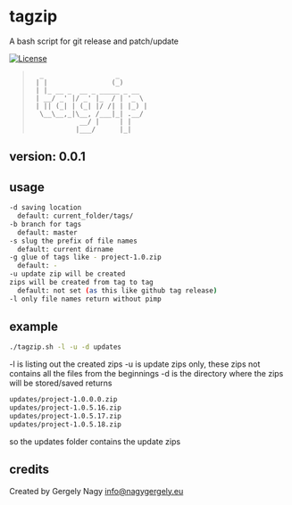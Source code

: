 # tagzip
A bash script for git release and patch/update

[![License][license-image]][license-url]
> ```
>   _                  _       
>  | |                (_)      
>  | |_ __ _  __ _ _____ _ __  
>  | __/ _' |/ _' |_  / | '_ \ 
>  | || (_| | (_| |/ /| | |_) |
>   \__\__,_|\__, /___|_| .__/ 
>             __/ |     | |    
>            |___/      |_|
> 
> ```
## version: 0.0.1
## usage
```bash
-d saving location
  default: current_folder/tags/
-b branch for tags
  default: master
-s slug the prefix of file names
  default: current dirname
-g glue of tags like - project-1.0.zip
  default: -
-u update zip will be created
zips will be created from tag to tag
  default: not set (as this like github tag release)
-l only file names return without pimp
```
## example
```bash
./tagzip.sh -l -u -d updates
```
-l is listing out the created zips
-u is update zips only, these zips not contains all the files from the beginnings
-d is the directory where the zips will be stored/saved
returns
```bash
updates/project-1.0.0.0.zip
updates/project-1.0.5.16.zip
updates/project-1.0.5.17.zip
updates/project-1.0.5.18.zip
```
so the updates folder contains the update zips
## credits
Created by Gergely Nagy <info@nagygergely.eu>

[license-image]:          http://img.shields.io/badge/license-MIT-blue.svg?style=flat
[license-url]:            LICENSE
